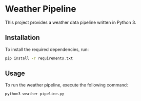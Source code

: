 # Weather Pipeline

This project provides a weather data pipeline written in Python 3.

## Installation

To install the required dependencies, run:

```bash
pip install -r requirements.txt
```

## Usage
To run the weather pipeline, execute the following command:

```bash
python3 weather-pipeline.py
```